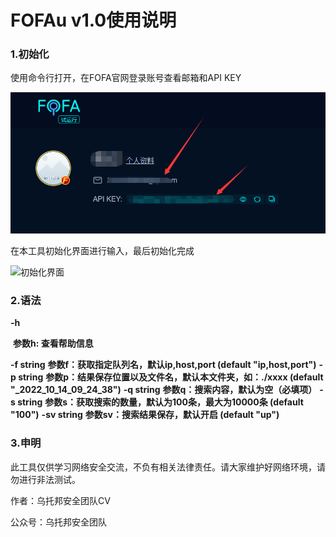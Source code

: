 # FOFAu v1.0使用说明

### 1.初始化

使用命令行打开，在FOFA官网登录账号查看邮箱和API KEY

![image-20221014092311352](.\img\FOFA截图.png)

在本工具初始化界面进行输入，最后初始化完成

![初始化界面](.\初始化界面.png)

### 2.语法

  **-h**

​	**参数h: 查看帮助信息**

  **-f string**
        **参数f：获取指定队列名，默认ip,host,port (default "ip,host,port")**
  **-p string**
        **参数p：结果保存位置以及文件名，默认本文件夹，如：./xxxx (default "_2022_10_14_09_24_38")**
  **-q string**
        **参数q：搜索内容，默认为空（必填项）**
  **-s string**
        **参数s：获取搜索的数量，默认为100条，最大为10000条 (default "100")**
  **-sv string**
        **参数sv：搜索结果保存，默认开启 (default "up")**

### 3.申明

​	此工具仅供学习网络安全交流，不负有相关法律责任。请大家维护好网络环境，请勿进行非法测试。



作者：乌托邦安全团队CV

公众号：乌托邦安全团队
